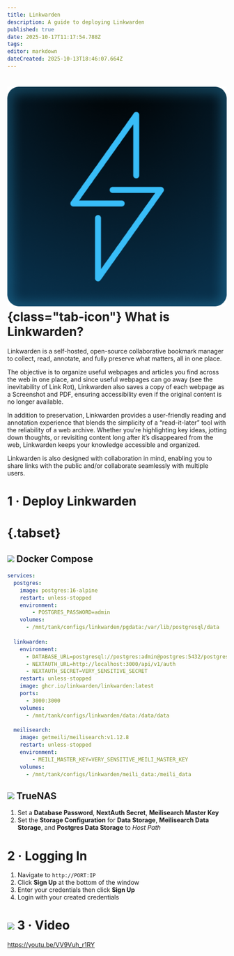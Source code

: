 ```yaml
---
title: Linkwarden
description: A guide to deploying Linkwarden
published: true
date: 2025-10-17T11:17:54.788Z
tags: 
editor: markdown
dateCreated: 2025-10-13T18:46:07.664Z
---
```


# ![](/linkwarden.png){class="tab-icon"} What is Linkwarden?

Linkwarden is a self-hosted, open-source collaborative bookmark manager to collect, read, annotate, and fully preserve what matters, all in one place.

The objective is to organize useful webpages and articles you find across the web in one place, and since useful webpages can go away (see the inevitability of Link Rot), Linkwarden also saves a copy of each webpage as a Screenshot and PDF, ensuring accessibility even if the original content is no longer available.

In addition to preservation, Linkwarden provides a user-friendly reading and annotation experience that blends the simplicity of a “read-it-later” tool with the reliability of a web archive. Whether you’re highlighting key ideas, jotting down thoughts, or revisiting content long after it’s disappeared from the web, Linkwarden keeps your knowledge accessible and organized.

Linkwarden is also designed with collaboration in mind, enabling you to share links with the public and/or collaborate seamlessly with multiple users.

# 1 · Deploy Linkwarden
# {.tabset}
## <img src="/docker.png" class="tab-icon"> Docker Compose

```yaml
services:
  postgres:
    image: postgres:16-alpine
    restart: unless-stopped
    environment:
    	- POSTGRES_PASSWORD=admin
    volumes:
      - /mnt/tank/configs/linkwarden/pgdata:/var/lib/postgresql/data
  
  linkwarden:
    environment:
      - DATABASE_URL=postgresql://postgres:admin@postgres:5432/postgres
      - NEXTAUTH_URL=http://localhost:3000/api/v1/auth
      - NEXTAUTH_SECRET=VERY_SENSITIVE_SECRET
    restart: unless-stopped
    image: ghcr.io/linkwarden/linkwarden:latest 
    ports:
      - 3000:3000
    volumes:
      - /mnt/tank/configs/linkwarden/data:/data/data
  
  meilisearch:
    image: getmeili/meilisearch:v1.12.8
    restart: unless-stopped
    environment:
    	- MEILI_MASTER_KEY=VERY_SENSITIVE_MEILI_MASTER_KEY
    volumes:
      - /mnt/tank/configs/linkwarden/meili_data:/meili_data
```


## <img src="/truenas.png" class="tab-icon"> TrueNAS

1. Set a **Database Password**, **NextAuth Secret**, **Meilisearch Master Key**
1. Set the **Storage Configuration** for **Data Storage**, **Meilisearch Data Storage**, and **Postgres Data Storage** to *Host Path*

# 2 · Logging In
1. Navigate to `http://PORT:IP` 
1. Click **Sign Up** at the bottom of the window
1. Enter your credentials then click **Sign Up**
1. Login with your created credentials

# <img src="/youtube.png" class="tab-icon"> 3 · Video
https://youtu.be/VV9Vuh_r1RY
